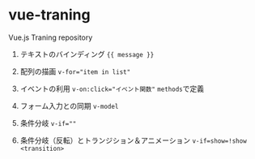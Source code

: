 # vue-traning
Vue.js Traning repository

1. テキストのバインディング
`{{ message }}`

2. 配列の描画
`v-for="item in list"`

3. イベントの利用
`v-on:click="イベント関数"`
`methods`で定義

4. フォーム入力との同期
`v-model`

5. 条件分岐
`v-if=""`

6. 条件分岐（反転）とトランジション＆アニメーション
`v-if=show=!show`
`<transition>`